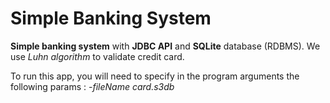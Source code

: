 # Simple Banking System

**Simple banking system** with **JDBC API** and **SQLite** database (RDBMS).
We use _Luhn algorithm_ to validate credit card.

To run this app, you will need to specify in the program arguments 
the following params : _-fileName card.s3db_
